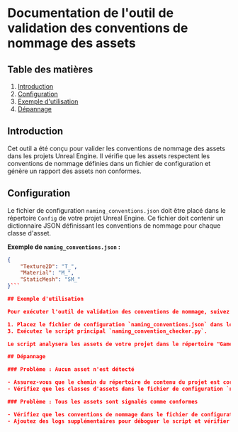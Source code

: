 # Documentation de l'outil de validation des conventions de nommage des assets

## Table des matières
1. [Introduction](#introduction)
2. [Configuration](#configuration)
3. [Exemple d'utilisation](#exemple-dutilisation)
4. [Dépannage](#dépannage)

## Introduction

Cet outil a été conçu pour valider les conventions de nommage des assets dans les projets Unreal Engine. Il vérifie que les assets respectent les conventions de nommage définies dans un fichier de configuration et génère un rapport des assets non conformes.

## Configuration

Le fichier de configuration `naming_conventions.json` doit être placé dans le répertoire `Config` de votre projet Unreal Engine. Ce fichier doit contenir un dictionnaire JSON définissant les conventions de nommage pour chaque classe d'asset.

**Exemple de `naming_conventions.json` :**

```json
{
    "Texture2D": "T_",
    "Material": "M_",
    "StaticMesh": "SM_"
}```

## Exemple d'utilisation

Pour exécuter l'outil de validation des conventions de nommage, suivez les étapes ci-dessous :

1. Placez le fichier de configuration `naming_conventions.json` dans le répertoire `Config` de votre projet.
3. Exécutez le script principal `naming_convention_checker.py`.

Le script analysera les assets de votre projet dans le répertoire "Game" et générera un rapport des assets non conformes.

## Dépannage

### Problème : Aucun asset n'est détecté

- Assurez-vous que le chemin du répertoire de contenu du projet est correct.
- Vérifiez que les classes d'assets dans le fichier de configuration `naming_conventions.json` correspondent aux classes d'assets utilisées dans votre projet.

### Problème : Tous les assets sont signalés comme conformes

- Vérifiez que les conventions de nommage dans le fichier de configuration sont correctes.
- Ajoutez des logs supplémentaires pour déboguer le script et vérifier les chemins des assets.
